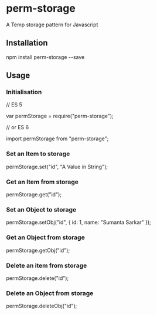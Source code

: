 # perm-storage
A Temp storage pattern for Javascript

## Installation

npm install perm-storage --save

## Usage

### Initialisation
// ES 5

var permStorage = require("perm-storage");

// or ES 6

import permStorage from "perm-storage";

### Set an Item to storage
permStorage.set("id", "A Value in String");

### Get an Item from storage
permStorage.get("id");

### Set an Object to storage
permStorage.setObj("id", { id: 1, name: "Sumanta Sarkar" });

### Get an Object from storage
permStorage.getObj("id");

### Delete an item from storage
permStorage.delete("id");

### Delete an Object from storage
permStorage.deleteObj("id");

